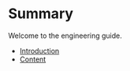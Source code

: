 # Summary

Welcome to the engineering guide.

* [Introduction](README.md)
* [Content](content/some-content.md)
